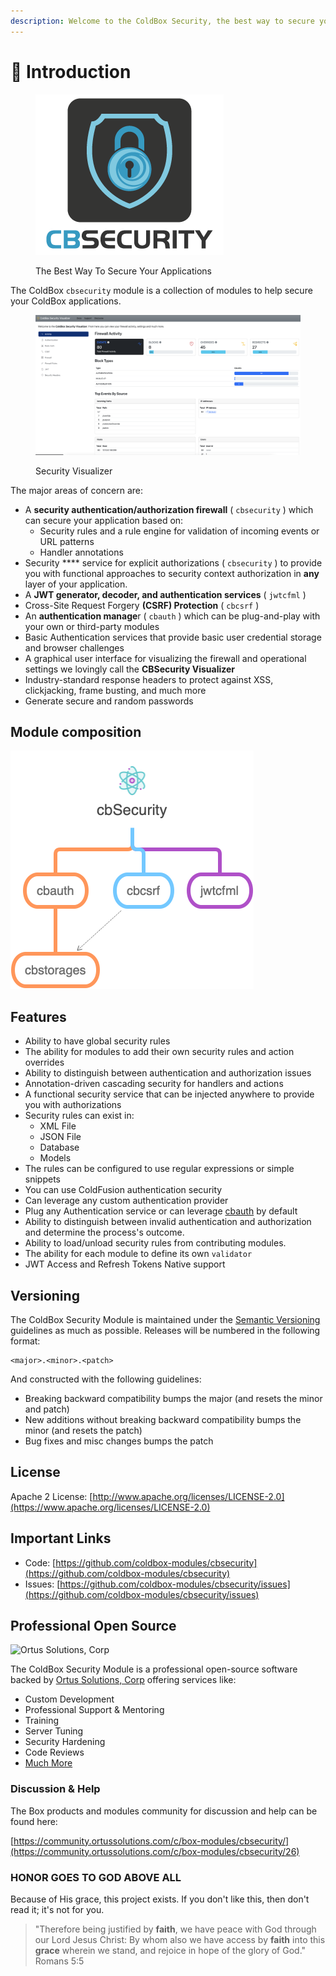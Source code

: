 ```yaml
---
description: Welcome to the ColdBox Security, the best way to secure your ColdBox apps.
---
```


# 🔏 Introduction

<figure><img src=".gitbook/assets/CBSecurity-S-darkbg.png" alt=""><figcaption><p>The Best Way To Secure Your Applications</p></figcaption></figure>

The ColdBox `cbsecurity` module is a collection of modules to help secure your ColdBox applications.



<figure><img src=".gitbook/assets/cbsecurity-3-visualizer (1) (1).png" alt=""><figcaption><p>Security Visualizer</p></figcaption></figure>



The major areas of concern are:

* A **security authentication/authorization firewall** ( `cbsecurity` ) which can secure your application based on:
  * Security rules and a rule engine for validation of incoming events or URL patterns
  * Handler annotations
* Security **** service for explicit authorizations ( `cbsecurity` ) to provide you with functional approaches to security context authorization in **any** layer of your application.
* A **JWT generator, decoder, and authentication services** ( `jwtcfml` )&#x20;
* Cross-Site Request Forgery **(CSRF) Protection** ( `cbcsrf` )
* An **authentication manage**r ( `cbauth` ) which can be plug-and-play with your own or third-party modules
* Basic Authentication services that provide basic user credential storage and browser challenges
* A graphical user interface for visualizing the firewall and operational settings we lovingly call the **CBSecurity Visualizer**
* Industry-standard response headers to protect against XSS, clickjacking, frame busting, and much more
* Generate secure and random passwords

## Module composition

![CBSecurity consumes several other modules and leverages cbstorages for storage.](.gitbook/assets/cbSecurity-Modules.png)

## Features

* Ability to have global security rules
* The ability for modules to add their own security rules and action overrides
* Ability to distinguish between authentication and authorization issues
* Annotation-driven cascading security for handlers and actions
* A functional security service that can be injected anywhere to provide you with authorizations
* Security rules can exist in:
  * XML File
  * JSON File
  * Database
  * Models
* The rules can be configured to use regular expressions or simple snippets
* You can use ColdFusion authentication security
* Can leverage any custom authentication provider
* Plug any Authentication service or can leverage [cbauth](https://github.com/elpete/cbauth) by default
* Ability to distinguish between invalid authentication and authorization and determine the process's outcome. &#x20;
* Ability to load/unload security rules from contributing modules.
* The ability for each module to define its own `validator`
* JWT Access and Refresh Tokens Native support

## Versioning <a href="#versioning" id="versioning"></a>

The ColdBox Security Module is maintained under the [Semantic Versioning](http://semver.org/) guidelines as much as possible. Releases will be numbered in the following format:

```
<major>.<minor>.<patch>
```

And constructed with the following guidelines:

* Breaking backward compatibility bumps the major (and resets the minor and patch)
* New additions without breaking backward compatibility bumps the minor (and resets the patch)
* Bug fixes and misc changes bumps the patch

## License <a href="#license" id="license"></a>

Apache 2 License: [http://www.apache.org/licenses/LICENSE-2.0](https://www.apache.org/licenses/LICENSE-2.0)​

## Important Links <a href="#important-links" id="important-links"></a>

* Code: [https://github.com/coldbox-modules/cbsecurity](https://github.com/coldbox-modules/cbsecurity)​
* Issues: [https://github.com/coldbox-modules/cbsecurity/issues](https://github.com/coldbox-modules/cbsecurity/issues)

## Professional Open Source <a href="#professional-open-source" id="professional-open-source"></a>

![Ortus Solutions, Corp](https://blobscdn.gitbook.com/v0/b/gitbook-28427.appspot.com/o/assets%2F-LA-UVvG0NM7NpDzssBL%2F-LA-Uaei0WzTH7Su5CR7%2F-LA-UqN1BRXynZ7RUVO7%2Fortussolutions\_button.png?generation=1523647999385555\&alt=media)

The ColdBox Security Module is a professional open-source software backed by [Ortus Solutions, Corp](http://www.ortussolutions.com/services) offering services like:

* Custom Development
* Professional Support & Mentoring
* Training
* Server Tuning
* Security Hardening
* Code Reviews
* [Much More](http://www.ortussolutions.com/services)

### Discussion & Help

The Box products and modules community for discussion and help can be found here:

[https://community.ortussolutions.com/c/box-modules/cbsecurity/](https://community.ortussolutions.com/c/box-modules/cbsecurity/26)

### HONOR GOES TO GOD ABOVE ALL <a href="#honor-goes-to-god-above-all" id="honor-goes-to-god-above-all"></a>

Because of His grace, this project exists. If you don't like this, then don't read it; it's not for you.

> "Therefore being justified by **faith**, we have peace with God through our Lord Jesus Christ: By whom also we have access by **faith** into this **grace** wherein we stand, and rejoice in hope of the glory of God." Romans 5:5
